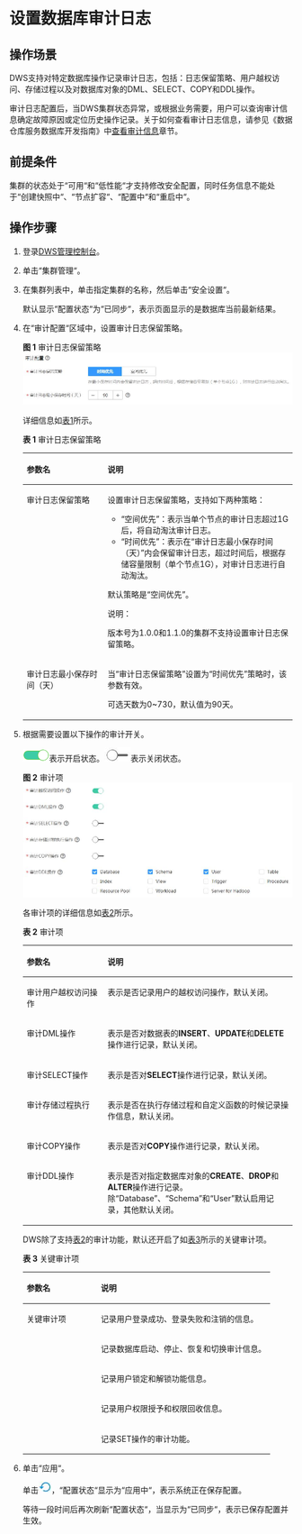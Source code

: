 # 设置数据库审计日志<a name="dws_01_0075"></a>

## 操作场景<a name="section43782126162722"></a>

DWS支持对特定数据库操作记录审计日志，包括：日志保留策略、用户越权访问、存储过程以及对数据库对象的DML、SELECT、COPY和DDL操作。

审计日志配置后，当DWS集群状态异常，或根据业务需要，用户可以查询审计信息确定故障原因或定位历史操作记录。关于如何查看审计日志信息，请参见《数据仓库服务数据库开发指南》中[查看审计信息](http://support.huaweicloud.com/devg-dws/query_audit_Info_0001.html)章节。

## 前提条件<a name="section6488541984957"></a>

集群的状态处于“可用“和“低性能“才支持修改安全配置，同时任务信息不能处于“创建快照中“、“节点扩容“、“配置中“和“重启中“。

## 操作步骤<a name="section37372909114419"></a>

1.  登录[DWS管理控制台](https://console.huaweicloud.com/dws)。
2.  单击“集群管理“。
3.  在集群列表中，单击指定集群的名称，然后单击“安全设置“。

    默认显示“配置状态“为“已同步“，表示页面显示的是数据库当前最新结果。

4.  在“审计配置“区域中，设置审计日志保留策略。

    **图 1**  审计日志保留策略<a name="fig19765889114628"></a>  
    ![](figures/审计日志保留策略.jpg "审计日志保留策略")

    详细信息如[表1](#table6661375615299)所示。

    **表 1**  审计日志保留策略

    <a name="table6661375615299"></a>
    <table><thead align="left"><tr id="row1350660815299"><th class="cellrowborder" valign="top" width="30%" id="mcps1.2.3.1.1"><p id="p2029345315299"><a name="p2029345315299"></a><a name="p2029345315299"></a>参数名</p>
    </th>
    <th class="cellrowborder" valign="top" width="70%" id="mcps1.2.3.1.2"><p id="p3315697815299"><a name="p3315697815299"></a><a name="p3315697815299"></a>说明</p>
    </th>
    </tr>
    </thead>
    <tbody><tr id="row136071215299"><td class="cellrowborder" valign="top" width="30%" headers="mcps1.2.3.1.1 "><p id="p4310885415299"><a name="p4310885415299"></a><a name="p4310885415299"></a>审计日志保留策略</p>
    </td>
    <td class="cellrowborder" valign="top" width="70%" headers="mcps1.2.3.1.2 "><p id="p215632515299"><a name="p215632515299"></a><a name="p215632515299"></a>设置审计日志保留策略，支持如下两种策略：</p>
    <a name="ul1940693315299"></a><a name="ul1940693315299"></a><ul id="ul1940693315299"><li><span class="parmvalue" id="parmvalue2845770315299"><a name="parmvalue2845770315299"></a><a name="parmvalue2845770315299"></a>“空间优先”</span>：表示当单个节点的审计日志超过1G后，将自动淘汰审计日志。</li><li><span class="parmvalue" id="parmvalue2337262215299"><a name="parmvalue2337262215299"></a><a name="parmvalue2337262215299"></a>“时间优先”</span>：表示在<span class="parmname" id="parmname902701315299"><a name="parmname902701315299"></a><a name="parmname902701315299"></a>“审计日志最小保存时间（天）”</span>内会保留审计日志，超过时间后，根据存储容量限制（单个节点1G），对审计日志进行自动淘汰。</li></ul>
    <p id="p1413425815299"><a name="p1413425815299"></a><a name="p1413425815299"></a>默认策略是<span class="parmvalue" id="parmvalue6009946215299"><a name="parmvalue6009946215299"></a><a name="parmvalue6009946215299"></a>“空间优先”</span>。</p>
    <div class="note" id="note402425015299"><a name="note402425015299"></a><a name="note402425015299"></a><span class="notetitle"> 说明： </span><div class="notebody"><p id="p3621825515299"><a name="p3621825515299"></a><a name="p3621825515299"></a>版本号为1.0.0和1.1.0的集群不支持设置审计日志保留策略。</p>
    </div></div>
    </td>
    </tr>
    <tr id="row5752884715299"><td class="cellrowborder" valign="top" width="30%" headers="mcps1.2.3.1.1 "><p id="p2932501615299"><a name="p2932501615299"></a><a name="p2932501615299"></a>审计日志最小保存时间（天）</p>
    </td>
    <td class="cellrowborder" valign="top" width="70%" headers="mcps1.2.3.1.2 "><p id="p2651609415299"><a name="p2651609415299"></a><a name="p2651609415299"></a>当<span class="parmname" id="parmname3731825515299"><a name="parmname3731825515299"></a><a name="parmname3731825515299"></a>“审计日志保留策略”</span>设置为<span class="parmvalue" id="parmvalue31997615299"><a name="parmvalue31997615299"></a><a name="parmvalue31997615299"></a>“时间优先”</span>策略时，该参数有效。</p>
    <p id="p287978615299"><a name="p287978615299"></a><a name="p287978615299"></a>可选天数为0~730，默认值为90天。</p>
    </td>
    </tr>
    </tbody>
    </table>

5.  根据需要设置以下操作的审计开关。

    ![](figures/zh-cn_image_0106894485.png)表示开启状态。![](figures/zh-cn_image_0106894657.jpg)表示关闭状态。

    **图 2**  审计项<a name="fig4720550211500"></a>  
    ![](figures/审计项.jpg "审计项")

    各审计项的详细信息如[表2](#table48954270153356)所示。

    **表 2**  审计项

    <a name="table48954270153356"></a>
    <table><thead align="left"><tr id="row11786533153356"><th class="cellrowborder" valign="top" width="30%" id="mcps1.2.3.1.1"><p id="p15185148153356"><a name="p15185148153356"></a><a name="p15185148153356"></a>参数名</p>
    </th>
    <th class="cellrowborder" valign="top" width="70%" id="mcps1.2.3.1.2"><p id="p22037438153356"><a name="p22037438153356"></a><a name="p22037438153356"></a>说明</p>
    </th>
    </tr>
    </thead>
    <tbody><tr id="row40202069153356"><td class="cellrowborder" valign="top" width="30%" headers="mcps1.2.3.1.1 "><p id="p35142185153356"><a name="p35142185153356"></a><a name="p35142185153356"></a>审计用户越权访问操作</p>
    </td>
    <td class="cellrowborder" valign="top" width="70%" headers="mcps1.2.3.1.2 "><p id="p27944737153356"><a name="p27944737153356"></a><a name="p27944737153356"></a>表示是否记录用户的越权访问操作，默认关闭。</p>
    </td>
    </tr>
    <tr id="row48931238153356"><td class="cellrowborder" valign="top" width="30%" headers="mcps1.2.3.1.1 "><p id="p4007327153356"><a name="p4007327153356"></a><a name="p4007327153356"></a>审计DML操作</p>
    </td>
    <td class="cellrowborder" valign="top" width="70%" headers="mcps1.2.3.1.2 "><p id="p56158069153356"><a name="p56158069153356"></a><a name="p56158069153356"></a>表示是否对数据表的<strong id="b35660574153356"><a name="b35660574153356"></a><a name="b35660574153356"></a>INSERT</strong>、<strong id="b52509711153356"><a name="b52509711153356"></a><a name="b52509711153356"></a>UPDATE</strong>和<strong id="b2825353153356"><a name="b2825353153356"></a><a name="b2825353153356"></a>DELETE</strong>操作进行记录，默认关闭。</p>
    </td>
    </tr>
    <tr id="row15098169153356"><td class="cellrowborder" valign="top" width="30%" headers="mcps1.2.3.1.1 "><p id="p14992206153356"><a name="p14992206153356"></a><a name="p14992206153356"></a>审计SELECT操作</p>
    </td>
    <td class="cellrowborder" valign="top" width="70%" headers="mcps1.2.3.1.2 "><p id="p6409196153356"><a name="p6409196153356"></a><a name="p6409196153356"></a>表示是否对<strong id="b57682765153356"><a name="b57682765153356"></a><a name="b57682765153356"></a>SELECT</strong>操作进行记录，默认关闭。</p>
    </td>
    </tr>
    <tr id="row41792394153356"><td class="cellrowborder" valign="top" width="30%" headers="mcps1.2.3.1.1 "><p id="p29740772153356"><a name="p29740772153356"></a><a name="p29740772153356"></a>审计存储过程执行</p>
    </td>
    <td class="cellrowborder" valign="top" width="70%" headers="mcps1.2.3.1.2 "><p id="p60192322153356"><a name="p60192322153356"></a><a name="p60192322153356"></a>表示是否在执行存储过程和自定义函数的时候记录操作信息，默认关闭。</p>
    </td>
    </tr>
    <tr id="row43739917153356"><td class="cellrowborder" valign="top" width="30%" headers="mcps1.2.3.1.1 "><p id="p53272364153356"><a name="p53272364153356"></a><a name="p53272364153356"></a>审计COPY操作</p>
    </td>
    <td class="cellrowborder" valign="top" width="70%" headers="mcps1.2.3.1.2 "><p id="p20094216153356"><a name="p20094216153356"></a><a name="p20094216153356"></a>表示是否对<strong id="b46630216153356"><a name="b46630216153356"></a><a name="b46630216153356"></a>COPY</strong>操作进行记录，默认关闭。</p>
    </td>
    </tr>
    <tr id="row18951113153356"><td class="cellrowborder" valign="top" width="30%" headers="mcps1.2.3.1.1 "><p id="p58645179153356"><a name="p58645179153356"></a><a name="p58645179153356"></a>审计DDL操作</p>
    </td>
    <td class="cellrowborder" valign="top" width="70%" headers="mcps1.2.3.1.2 "><p id="p52639045153356"><a name="p52639045153356"></a><a name="p52639045153356"></a>表示是否对指定数据库对象的<strong id="b3989363153356"><a name="b3989363153356"></a><a name="b3989363153356"></a>CREATE</strong>、<strong id="b35904272153356"><a name="b35904272153356"></a><a name="b35904272153356"></a>DROP</strong>和<strong id="b54702997153356"><a name="b54702997153356"></a><a name="b54702997153356"></a>ALTER</strong>操作进行记录。除<span class="parmname" id="parmname22564932153356"><a name="parmname22564932153356"></a><a name="parmname22564932153356"></a>“Database”</span>、<span class="parmname" id="parmname1757796153356"><a name="parmname1757796153356"></a><a name="parmname1757796153356"></a>“Schema”</span>和<span class="parmname" id="parmname15820167153356"><a name="parmname15820167153356"></a><a name="parmname15820167153356"></a>“User”</span>默认启用记录，其他默认关闭。</p>
    </td>
    </tr>
    </tbody>
    </table>

    DWS除了支持[表2](#table48954270153356)的审计功能，默认还开启了如[表3](#table24262392153654)所示的关键审计项。

    **表 3**  关键审计项

    <a name="table24262392153654"></a>
    <table><thead align="left"><tr id="row1697543153654"><th class="cellrowborder" valign="top" width="30%" id="mcps1.2.3.1.1"><p id="p3283271153654"><a name="p3283271153654"></a><a name="p3283271153654"></a>参数名</p>
    </th>
    <th class="cellrowborder" valign="top" width="70%" id="mcps1.2.3.1.2"><p id="p64618408153654"><a name="p64618408153654"></a><a name="p64618408153654"></a>说明</p>
    </th>
    </tr>
    </thead>
    <tbody><tr id="row66708561153654"><td class="cellrowborder" rowspan="5" valign="top" width="30%" headers="mcps1.2.3.1.1 "><p id="p34684395153654"><a name="p34684395153654"></a><a name="p34684395153654"></a>关键审计项</p>
    </td>
    <td class="cellrowborder" valign="top" width="70%" headers="mcps1.2.3.1.2 "><p id="p51991696153654"><a name="p51991696153654"></a><a name="p51991696153654"></a>记录用户登录成功、登录失败和注销的信息。</p>
    </td>
    </tr>
    <tr id="row65272081153654"><td class="cellrowborder" valign="top" headers="mcps1.2.3.1.1 "><p id="p52547180153654"><a name="p52547180153654"></a><a name="p52547180153654"></a>记录数据库启动、停止、恢复和切换审计信息。</p>
    </td>
    </tr>
    <tr id="row3162576153654"><td class="cellrowborder" valign="top" headers="mcps1.2.3.1.1 "><p id="p54842140153654"><a name="p54842140153654"></a><a name="p54842140153654"></a>记录用户锁定和解锁功能信息。</p>
    </td>
    </tr>
    <tr id="row23817212153654"><td class="cellrowborder" valign="top" headers="mcps1.2.3.1.1 "><p id="p50146049153654"><a name="p50146049153654"></a><a name="p50146049153654"></a>记录用户权限授予和权限回收信息。</p>
    </td>
    </tr>
    <tr id="row48661263153654"><td class="cellrowborder" valign="top" headers="mcps1.2.3.1.1 "><p id="p49248264153654"><a name="p49248264153654"></a><a name="p49248264153654"></a>记录SET操作的审计功能。</p>
    </td>
    </tr>
    </tbody>
    </table>

6.  单击“应用“。

    单击![](figures/zh-cn_image_0106894590.jpg)，“配置状态“显示为“应用中“，表示系统正在保存配置。

    等待一段时间后再次刷新“配置状态“，当显示为“已同步“，表示已保存配置并生效。


